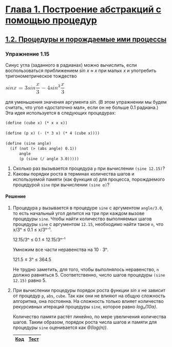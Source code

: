# [Глава 1. Построение абстракций с помощью процедур](index.md#Глава-1-Построение-абстракций-с-помощью-процедур)
## [1.2. Процедуры и порождаемые ими процессы](index.md#12-Процедуры-и-порождаемые-ими-процессы)

### Упражнение 1.15
Синус угла (заданного в радианах) можно вычислить, если воспользоваться
приближением _sin x ≈ x_ при малых _x_ и употребить тригонометрическое тождество

![Alt text](../../images/chapter01/exercise_1_15.gif)

для уменьшения значения аргумента _sin_. (В этом упражнении мы будем считать,
что угол «достаточно мал», если он не больше 0.1 радиана.) Эта идея используется
в следующих процедурах:

```racket
(define (cube x) (* x x x))

(define (p x) (- (* 3 x) (* 4 (cube x))))

(define (sine angle)
  (if (not (> (abs angle) 0.1))
      angle
      (p (sine (/ angle 3.0)))))
```
1.  Сколько раз вызывается процедура `p` при вычислении `(sine 12.15)`?
2.  Каковы порядки роста в терминах количества шагов и используемой памяти (как
функция _α_) для процесса, порождаемого процедурой `sine` при вычислении `(sine α)`?

#### Решение
1.  Процедура `p` вызывается в процедуре `sine` с аргументом `angle/3.0`, то
    есть начальный угол делится на три при каждом вызове процедуры `sine`. Чтобы
    найти количество выполняемых шагов процедуры `sine` с аргументом `12.15`,
    необходимо найти такое `n`, что x/3ⁿ ≤ 0.1 ≤ x/3ⁿ⁻¹.

    12.15/3ⁿ ≤ 0.1 ≤ 12.15/3ⁿ⁻¹

    Умножим все части неравенства на 10 ∙ 3ⁿ.

    121.5 ≤ 3ⁿ ≤ 364.5

    Не трудно заметить, для того, чтобы выполнялось неравенство, `n` должно
    равняться 5. Соответственно, число шагов процедуры `(sine 12.15)` равно 5.

2.  При вычислении процедуры порядок роста функции _sin x_ не зависит от процедур
    `p`, `abs`, `cube`. Так как они не влияют на общую сложность алгоритма, она
    постоянна. На сложность только влияет количество рекурсивных итераций
    процедуры `sine`, которое равно _log₃(10α)_.

    Количество памяти растёт линейно, по мере увеличения количества шагов. Таким
    образом, порядок роста числа шагов и памяти для процедуры `sine` оценивается
    как _Θ(log(n))_.

    [Код](../../src/chapter01/exercise_1_15.rkt) | [Тест](../../test/chapter01/test_exercise_1_15.rkt)
    --- | ---

